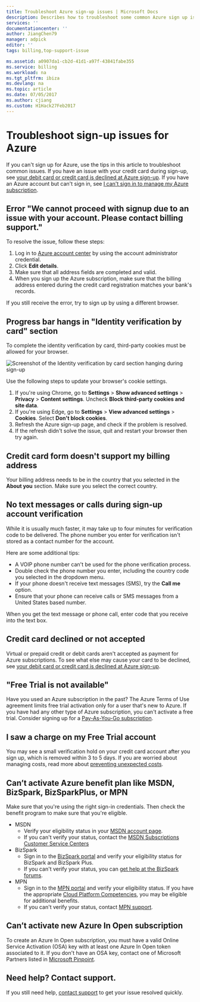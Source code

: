 ```yaml
---
title: Troubleshoot Azure sign-up issues | Microsoft Docs
description: Describes how to troubleshoot some common Azure sign up issues.
services: ''
documentationcenter: ''
author: JiangChen79
manager: adpick
editor: ''
tags: billing,top-support-issue

ms.assetid: a0907da1-cb2d-41d1-a97f-43841fabe355
ms.service: billing
ms.workload: na
ms.tgt_pltfrm: ibiza
ms.devlang: na
ms.topic: article
ms.date: 07/05/2017
ms.author: cjiang
ms.custom: H1Hack27Feb2017
---
```

# Troubleshoot sign-up issues for Azure
If you can't sign up for Azure, use the tips in this article to troubleshoot common issues. If you have an issue with your credit card during sign-up, see [your debit card or credit card is declined at Azure sign-up](billing-credit-card-fails-during-azure-sign-up.md). If you have an Azure account but can't sign in, see [I can't sign in to manage my Azure subscription](billing-cannot-login-subscription.md).

## Error "We cannot proceed with signup due to an issue with your account. Please contact billing support." 

To resolve the issue, follow these steps:

1. Log in to [Azure account center](https://account.azure.com/Profile) by using the account administrator credential. 
2. Click **Edit details**.
3. Make sure that all address fields are completed and valid. 
4. When you sign up the Azure subscription, make sure that the billing address entered during the credit card registration matches your bank's records.

If you still receive the error, try to sign up by using a different browser.

## Progress bar hangs in "Identity verification by card" section

To complete the identity verification by card, third-party cookies must be allowed for your browser.

![Screenshot of the Identity verification by card section hanging during sign-up](./media/billing-troubleshoot-azure-sign-up-issues/identity-verification-hangs.PNG)

Use the following steps to update your browser's cookie settings.

1. If you're using Chrome, go to **Settings** > **Show advanced settings** > **Privacy** > **Content settings**. Uncheck **Block third-party cookies and site data**.
2. If you're using Edge, go to **Settings** > **View advanced settings** > **Cookies**. Select **Don't block cookies**.
3. Refresh the Azure sign-up page, and check if the problem is resolved.
4. If the refresh didn't solve the issue, quit and restart your browser then try again.

## Credit card form doesn't support my billing address
Your billing address needs to be in the country that you selected in the **About you** section. Make sure you select the correct country.

## No text messages or calls during sign-up account verification
While it is usually much faster, it may take up to four minutes for verification code to be delivered. The phone number you enter for verification isn't stored as a contact number for the account.

Here are some additional tips:
* A VOIP phone number can't be used for the phone verification process.
* Double check the phone number you enter, including the country code you selected in the dropdown menu.
* If your phone doesn't receive text messages (SMS), try the **Call me** option.
* Ensure that your phone can receive calls or SMS messages from a United States based number.

When you get the text message or phone call, enter code that you receive into the text box.

## Credit card declined or not accepted
Virtual or prepaid credit or debit cards aren't accepted as payment for Azure subscriptions. To see what else may cause your card to be declined, see [your debit card or credit card is declined at Azure sign-up](billing-credit-card-fails-during-azure-sign-up.md).

## "Free Trial is not available"
Have you used an Azure subscription in the past? The Azure Terms of Use agreement limits free trial activation only for a user that's new to Azure. If you have had any other type of Azure subscription, you can't activate a free trial. Consider signing up for a [Pay-As-You-Go subscription](https://azure.microsoft.com/offers/ms-azr-0003p/).

## I saw a charge on my Free Trial account
You may see a small verification hold on your credit card account after you sign up, which is removed within 3 to 5 days. If you are worried about managing costs, read more about [preventing unexpected costs](https://docs.microsoft.com/azure/billing/billing-getting-started).

## Can’t activate Azure benefit plan like MSDN, BizSpark, BizSparkPlus, or MPN
Make sure that you're using the right sign-in credentials. Then check the benefit program to make sure that you're eligible. 

* MSDN
  * Verify your eligibility status in your [MSDN account page](https://msdn.microsoft.com/subscriptions/manage/default.aspx).
  * If you can't verify your status, contact the [MSDN Subscriptions Customer Service Centers](https://msdn.microsoft.com/subscriptions/contactus.aspx)
* BizSpark
  * Sign in to the [BizSpark portal](https://www.microsoft.com/bizspark/default.aspx#start-two) and verify your eligibility status for BizSpark and BizSpark Plus.
  * If you can't verify your status, you can [get help at the BizSpark forums](http://aka.ms/bzforums).
* MPN
  * Sign in to the [MPN portal](https://mspartner.microsoft.com/en/us/Pages/Locale.aspx) and verify your eligibility status. If you have the appropriate [Cloud Platform Competencies](https://mspartner.microsoft.com/en/us/pages/membership/cloud-platform-competency.aspx), you may be eligible for additional benefits.
  * If you can't verify your status, contact [MPN support](https://mspartner.microsoft.com/en/us/Pages/Support/Premium/contact-support.aspx).

## Can’t activate new Azure In Open subscription
To create an Azure In Open subscription, you must have a valid Online Service Activation (OSA) key with at least one Azure In Open token associated to it. If you don't have an OSA key, contact one of Microsoft Partners listed in [Microsoft Pinpoint](http://pinpoint.microsoft.com/).

## Need help? Contact support.
If you still need help, [contact support](https://portal.azure.com/?#blade/Microsoft_Azure_Support/HelpAndSupportBlade) to get your issue resolved quickly.
